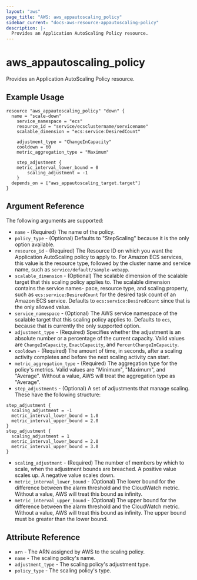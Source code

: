 ```yaml
---
layout: "aws"
page_title: "AWS: aws_appautoscaling_policy"
sidebar_current: "docs-aws-resource-appautoscaling-policy"
description: |-
  Provides an Application AutoScaling Policy resource.
---
```


# aws\_appautoscaling\_policy

Provides an Application AutoScaling Policy resource.

## Example Usage
```
resource "aws_appautoscaling_policy" "down" {
  name = "scale-down"
	service_namespace = "ecs"
	resource_id = "service/ecsclustername/servicename"
	scalable_dimension = "ecs:service:DesiredCount"

	adjustment_type = "ChangeInCapacity"
	cooldown = 60
	metric_aggregation_type = "Maximum"

	step_adjustment {
    metric_interval_lower_bound = 0
		scaling_adjustment = -1
	}
  depends_on = ["aws_appautoscaling_target.target"]
}
```

## Argument Reference

The following arguments are supported:

* `name` - (Required) The name of the policy.
* `policy_type` - (Optional) Defaults to "StepScaling" because it is the only option available.
* `resource_id` - (Required) The Resource ID on which you want the Application AutoScaling policy to apply to. For Amazon ECS services, this value is the resource type, followed by the cluster name and service name, such as `service/default/sample-webapp`.
* `scalable_dimension` - (Optional) The scalable dimension of the scalable target that this scaling policy applies to. The scalable dimension contains the  service  names-     pace,   resource  type,  and  scaling  property,  such  as  `ecs:service:DesiredCount` for the desired task count of an Amazon  ECS  service. Defaults to `ecs:service:DesiredCount` since that is the only allowed value.
* `service_namespace` - (Optional) The AWS service namespace of the scalable target that this scaling policy applies to. Defaults to `ecs`, because that is currently the only supported option.
* `adjustment_type` - (Required) Specifies whether the adjustment is an absolute number or a percentage of the current capacity. Valid values are `ChangeInCapacity`, `ExactCapacity`, and `PercentChangeInCapacity`.
* `cooldown` - (Required) The amount of time, in seconds, after a scaling activity completes and before the next scaling activity can start.
* `metric_aggregation_type` - (Required) The aggregation type for the policy's metrics. Valid values are "Minimum", "Maximum", and "Average". Without a value, AWS will treat the aggregation type as "Average".
* `step_adjustments` - (Optional) A set of adjustments that manage scaling. These have the following structure:
```
step_adjustment {
  scaling_adjustment = -1
  metric_interval_lower_bound = 1.0
  metric_interval_upper_bound = 2.0
}
step_adjustment {
  scaling_adjustment = 1
  metric_interval_lower_bound = 2.0
  metric_interval_upper_bound = 3.0
}
```

* `scaling_adjustment` - (Required) The number of members by which to
scale, when the adjustment bounds are breached. A positive value scales
up. A negative value scales down.
* `metric_interval_lower_bound` - (Optional) The lower bound for the
difference between the alarm threshold and the CloudWatch metric.
Without a value, AWS will treat this bound as infinity.
* `metric_interval_upper_bound` - (Optional) The upper bound for the
difference between the alarm threshold and the CloudWatch metric.
Without a value, AWS will treat this bound as infinity. The upper bound
must be greater than the lower bound.

## Attribute Reference
* `arn` - The ARN assigned by AWS to the scaling policy.
* `name` - The scaling policy's name.
* `adjustment_type` - The scaling policy's adjustment type.
* `policy_type` - The scaling policy's type.